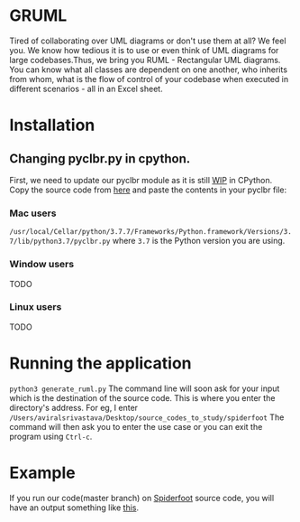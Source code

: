 # GRUML
Tired of collaborating over UML diagrams or don't use them at all? We feel you. We know how tedious it is to use or even think of UML diagrams for large codebases.Thus, we bring you RUML - Rectangular UML diagrams. You can know what all classes are dependent on one another, who inherits from whom, what is the flow of control of your codebase when executed in different scenarios - all in an Excel sheet.

# Installation
## Changing pyclbr.py in cpython.
First, we need to update our pyclbr module as it is still [WIP](https://github.com/python/cpython/pull/16466#issuecomment-583693647) in CPython. Copy the source code from [here](https://pastebin.com/6WF65Lvk) and paste the contents in your pyclbr file:
### Mac users
`/usr/local/Cellar/python/3.7.7/Frameworks/Python.framework/Versions/3.7/lib/python3.7/pyclbr.py`
where `3.7` is the Python version you are using.
### Window users
TODO
### Linux users
TODO

# Running the application
`python3 generate_ruml.py`
The command line will soon ask for your input which is the destination of the source code. This is where you enter the directory's address. For eg, I enter `/Users/aviralsrivastava/Desktop/source_codes_to_study/spiderfoot`
The command will then ask you to enter the use case or you can exit the program using `Ctrl-c`.

# Example
If you run our code(master branch) on [Spiderfoot](https://github.com/smicallef/spiderfoot) source code, you will have an output something like [this](https://docs.google.com/spreadsheets/d/1lnKfrPYF90uyFJ_NoYWOFdR5sMolwc0H62FwLg0dLcw/edit?usp=sharing).